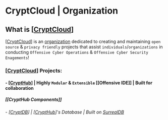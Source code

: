 # CryptCloud | Organization

## What is [[CryptCloud]]
[[CryptCloud]] is an [organization](https://github.com/CryptCloudCC) dedicated to creating and maintaining `open source` & `privacy friendly` projects that assist `individuals`/`organizations` in conducting `Offensive Cyber Operations` & `Offensive Cyber Security Enagements`! 

### [[CryptCloud]] Projects:
#### - [[CryptHub]] | Highly `Modular` & `Extensible` [[Offensive IDE]] | Built for collaboration
##### [[CryptHub Components]]
###### - [[CryptDB]] | [[CryptHub]]'s Database | Built on [SurrealDB](https://SurrealDB.com)

[//begin]: # "Autogenerated link references for markdown compatibility"
[CryptCloud]: CryptCloud.md "CryptCloud | Organization"
[CryptHub]: CryptHub.md "CryptHub | Offensive Cyber Platform"
[CryptDB]: CryptDB.md "CryptDB | CryptHub's Database"
[//end]: # "Autogenerated link references"
